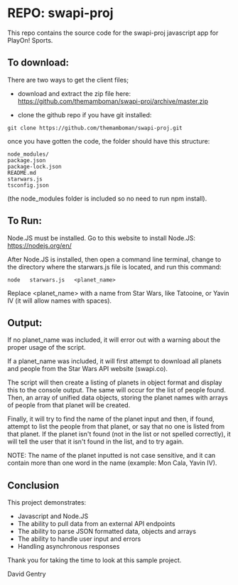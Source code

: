 # REPO: swapi-proj

This repo contains the source code for the swapi-proj javascript app for PlayOn! Sports.


## To download:

There are two ways to get the client files;
- download and extract the zip file here:
https://github.com/themamboman/swapi-proj/archive/master.zip

- clone the github repo if you have git installed:
```
git clone https://github.com/themamboman/swapi-proj.git
```

once you have gotten the code, the folder should have this structure:

```
node_modules/
package.json
package-lock.json
README.md
starwars.js
tsconfig.json
```

(the node_modules folder is included so no need to run npm install).

## To Run:

Node.JS must be installed.  Go to this website to install Node.JS: https://nodejs.org/en/

After Node.JS is installed, then open a command line terminal, change to the directory where the starwars.js file is located, and run this command:

```
node   starwars.js   <planet_name>
```
Replace <planet_name> with a name from Star Wars, like Tatooine, or Yavin IV  (it will allow names with spaces).

## Output:

If no planet_name was included, it will error out with a warning about the proper usage of the script.

If a planet_name was included, it will first attempt to download all planets and people from the Star Wars API website (swapi.co).

The script will then create a listing of planets in object format and display this to the console output. The same will occur for the list of people found. Then, an array of unified data objects, storing the planet names with arrays of people from that planet will be created.

Finally, it will try to find the name of the planet input and then, if found, attempt to list the people from that planet, or say that no one is listed from that planet. If the planet isn't found (not in the list or not spelled correctly), it will tell the user that it isn't found in the list, and to try again.

NOTE: The name of the planet inputted is not case sensitive, and it can contain more than one word in the name (example: Mon Cala, Yavin IV).



## Conclusion

This project demonstrates:

- Javascript and Node.JS
- The ability to pull data from an external API endpoints
- The ability to parse JSON formatted data, objects and arrays
- The ability to handle user input and errors
- Handling asynchronous responses

Thank you for taking the time to look at this sample project.

David Gentry
